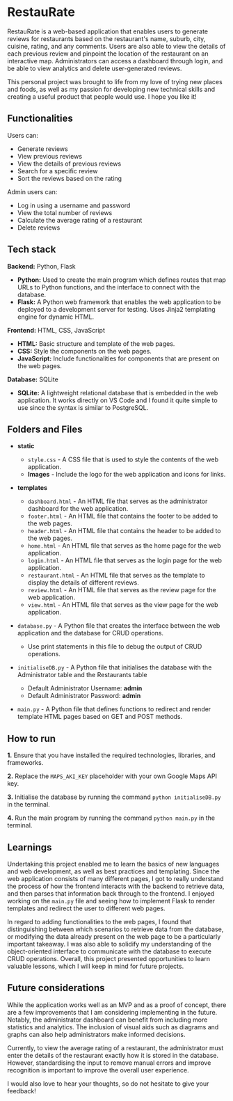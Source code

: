 # RestauRate

RestauRate is a web-based application that enables users to generate reviews for restaurants based on the restaurant's name, suburb, city, cuisine, rating, and any comments. Users are also able to view the details of each previous review and pinpoint the location of the restaurant on an interactive map. Administrators can access a dashboard through login, and be able to view analytics and delete user-generated reviews. 

This personal project was brought to life from my love of trying new places and foods, as well as my passion for developing new technical skills and creating a useful product that people would use. I hope you like it!

## Functionalities
Users can:
- Generate reviews
- View previous reviews
- View the details of previous reviews 
- Search for a specific review
- Sort the reviews based on the rating 

Admin users can:
- Log in using a username and password 
- View the total number of reviews
- Calculate the average rating of a restaurant 
- Delete reviews

## Tech stack
**Backend:** Python, Flask
- **Python:** Used to create the main program which defines routes that map URLs to Python functions, and the interface to connect with the database.
- **Flask:** A Python web framework that enables the web application to be deployed to a development server for testing. Uses Jinja2 templating engine for dynamic HTML.

**Frontend:** HTML, CSS, JavaScript
- **HTML:** Basic structure and template of the web pages.
- **CSS:** Style the components on the web pages. 
- **JavaScript:** Include functionalities for components that are present on the web pages. 

**Database:** SQLite 
- **SQLite:** A lightweight relational database that is embedded in the web application. It works directly on VS Code and I found it quite simple to use since the syntax is similar to PostgreSQL.

## Folders and Files
- **static**
  - `style.css` - A CSS file that is used to style the contents of the web application.
  - **Images** - Include the logo for the web application and icons for links.
    
- **templates**
  - `dashboard.html` - An HTML file that serves as the administrator dashboard for the web application.
  - `footer.html` - An HTML file that contains the footer to be added to the web pages.
  - `header.html` - An HTML file that contains the header to be added to the web pages.
  - `home.html` - An HTML file that serves as the home page for the web application. 
  - `login.html` - An HTML file that serves as the login page for the web application. 
  - `restaurant.html` - An HTML file that serves as the template to display the details of different reviews.
  - `review.html` - An HTML file that serves as the review page for the web application.
  - `view.html` - An HTML file that serves as the view page for the web application. 

- `database.py` - A Python file that creates the interface between the web application and the database for CRUD operations.
  - Use print statements in this file to debug the output of CRUD operations.
  
- `initialiseDB.py` - A Python file that initialises the database with the Administrator table and the Restaurants table
  - Default Administrator Username: **admin**
  - Default Administrator Password: **admin**
 
- `main.py` - A Python file that defines functions to redirect and render template HTML pages based on GET and POST methods. 

## How to run
**1.** Ensure that you have installed the required technologies, libraries, and frameworks.

**2.** Replace the `MAPS_AKI_KEY` placeholder with your own Google Maps API key.

**3.** Initialise the database by running the command `python initialiseDB.py` in the terminal.

**4.** Run the main program by running the command `python main.py` in the terminal.

## Learnings
Undertaking this project enabled me to learn the basics of new languages and web development, as well as best practices and templating. Since the web application consists of many different pages, I got to really understand the process of how the frontend interacts with the backend to retrieve data, and then parses that information back through to the frontend. I enjoyed working on the `main.py` file and seeing how to implement Flask to render templates and redirect the user to different web pages.

In regard to adding functionalities to the web pages, I found that distinguishing between which scenarios to retrieve data from the database, or modifying the data already present on the web page to be a particularly important takeaway. I was also able to solidify my understanding of the object-oriented interface to communicate with the database to execute CRUD operations. Overall, this project presented opportunities to learn valuable lessons, which I will keep in mind for future projects.

## Future considerations
While the application works well as an MVP and as a proof of concept, there are a few improvements that I am considering implementing in the future. Notably, the administrator dashboard can benefit from including more statistics and analytics. The inclusion of visual aids such as diagrams and graphs can also help administrators make informed decisions. 

Currently, to view the average rating of a restaurant, the administrator must enter the details of the restaurant exactly how it is stored in the database. However, standardising the input to remove manual errors and improve recognition is important to improve the overall user experience.

I would also love to hear your thoughts, so do not hesitate to give your feedback!
